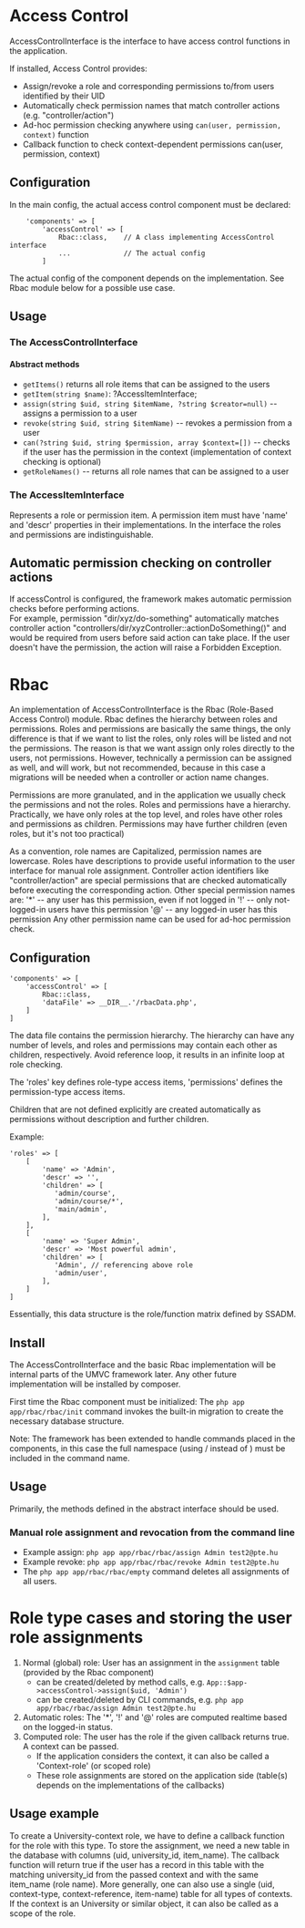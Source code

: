 Access Control
==============

AccessControlInterface is the interface to have access control functions in the application.

If installed, Access Control provides:
- Assign/revoke a role and corresponding permissions to/from users identified by their UID
- Automatically check permission names that match controller actions (e.g. "controller/action")
- Ad-hoc permission checking anywhere using `can(user, permission, context)` function
- Callback function to check context-dependent permissions can(user, permission, context)

Configuration
-------------

In the main config, the actual access control component must be declared:
```
    'components' => [
        'accessControl' => [
            Rbac::class,    // A class implementing AccessControl interface
            ...             // The actual config
        ]
```
The actual config of the component depends on the implementation. See Rbac module below for a possible use case.

Usage
-----

### The AccessControlInterface

#### Abstract methods

- `getItems()` returns all role items that can be assigned to the users
- `getItem(string $name)`: ?AccessItemInterface;
- `assign(string $uid, string $itemName, ?string $creator=null)` -- assigns a permission to a user 
- `revoke(string $uid, string $itemName)` -- revokes a permission from a user
- `can(?string $uid, string $permission, array $context=[])` -- checks if the user has the permission in the context (implementation of context checking is optional)
- `getRoleNames()` -- returns all role names that can be assigned to a user

### The AccessItemInterface

Represents a role or permission item.
A permission item must have 'name' and 'descr' properties in their implementations.
In the interface the roles and permissions are indistinguishable.

## Automatic permission checking on controller actions

If accessControl is configured, the framework makes automatic permission checks before performing actions.  
For example, permission "dir/xyz/do-something" automatically matches controller action "controllers/dir/xyzController::actionDoSomething()" 
and would be required from users before said action can take place. If the user doesn't have the permission, the action will 
raise a Forbidden Exception.

Rbac
====

An implementation of AccessControlInterface is the Rbac (Role-Based Access Control) module.
Rbac defines the hierarchy between roles and permissions. Roles and permissions are basically the same things, 
the only difference is that if we want to list the roles, only roles will be listed and not the permissions. The reason 
is that we want assign only roles directly to the users, not permissions. However, technically a permission can be 
assigned as well, and will work, but not recommended, because in this case a migrations will be needed when a controller 
or action name changes.

Permissions are more granulated, and in the application we usually check the permissions and not the roles.
Roles and permissions have a hierarchy. Practically, we have only roles at the top level, and roles have other roles 
and permissions as children. Permissions may have further children (even roles, but it's not too practical)

As a convention, role names are Capitalized, permission names are lowercase.
Roles have descriptions to provide useful information to the user interface for manual role assignment.
Controller action identifiers like "controller/action" are special permissions that are checked automatically before executing the corresponding action.
Other special permission names are:
    '*' -- any user has this permission, even if not logged in
    '!' -- only not-logged-in users have this permission
    '@' -- any logged-in user has this permission
Any other permission name can be used for ad-hoc permission check.

Configuration
-------------

    'components' => [
        'accessControl' => [
            Rbac::class,
            'dataFile' => __DIR__.'/rbacData.php', 
        ]
    ]

The data file contains the permission hierarchy. The hierarchy can have any number of levels, and roles and permissions may contain 
each other as children, respectively. Avoid reference loop, it results in an infinite loop at role checking.

The 'roles' key defines role-type access items, 'permissions' defines the 
permission-type access items.

Children that are not defined explicitly are created automatically as permissions without description and further children.    

Example:

    'roles' => [
        [
            'name' => 'Admin',
            'descr' => '',
            'children' => [
               'admin/course',
               'admin/course/*',
               'main/admin',
            ],
        ],
        [
            'name' => 'Super Admin',
            'descr' => 'Most powerful admin',
            'children' => [
               'Admin', // referencing above role
               'admin/user',
            ],
        ]
    ]

Essentially, this data structure is the role/function matrix defined by SSADM.

Install
-------

The AccessControlInterface and the basic Rbac implementation will be internal parts of the UMVC framework later.
Any other future implementation will be installed by composer. 

First time the Rbac component must be initialized:
The `php app app/rbac/rbac/init` command invokes the built-in migration to create the necessary database structure.

Note: The framework has been extended to handle commands placed in the components, in this case the full 
namespace (using / instead of \) must be included in the command name. 

Usage
-----

Primarily, the methods defined in the abstract interface should be used.

### Manual role assignment and revocation from the command line

- Example assign: `php app app/rbac/rbac/assign Admin test2@pte.hu`
- Example revoke: `php app app/rbac/rbac/revoke Admin test2@pte.hu`
- The `php app app/rbac/rbac/empty` command deletes all assignments of all users.

Role type cases and storing the user role assignments
=====================================================

1. Normal (global) role: User has an assignment in the `assignment` table (provided by the Rbac component)
   - can be created/deleted by method calls, e.g. `App::$app->accessControl->assign($uid, 'Admin')`
   - can be created/deleted by CLI commands, e.g. `php app app/rbac/rbac/assign Admin test2@pte.hu`
2. Automatic roles: The '*', '!' and '@' roles are computed realtime based on the logged-in status.
3. Computed role: The user has the role if the given callback returns true. A context can be passed.
   - If the application considers the context, it can also be called a 'Context-role' (or scoped role)
   - These role assignments are stored on the application side (table(s) depends on the implementations of the callbacks)

Usage example 
-------------

To create a University-context role, we have to define a callback function for the role with this type.
To store the assignment, we need a new table in the database with columns (uid, university_id, item_name).
The callback function will return true if the user has a record in this table with the matching university_id from 
the passed context and with the same item_name (role name).
More generally, one can also use a single (uid, context-type, context-reference, item-name) table for all types of contexts.
If the context is an University or similar object, it can also be called as a scope of the role.

